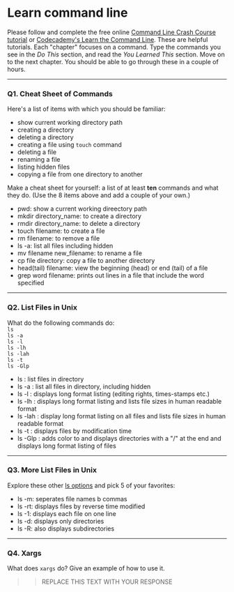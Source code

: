 # Learn command line

Please follow and complete the free online [Command Line Crash Course
tutorial](https://web.archive.org/web/20160708171659/http://cli.learncodethehardway.org/book/) or [Codecademy's Learn the Command Line](https://www.codecademy.com/learn/learn-the-command-line). These are helpful tutorials. Each "chapter" focuses on a command. Type the commands you see in the _Do This_ section, and read the _You Learned This_ section. Move on to the next chapter. You should be able to go through these in a couple of hours.

---

### Q1.  Cheat Sheet of Commands  

Here's a list of items with which you should be familiar:  
* show current working directory path
* creating a directory
* deleting a directory
* creating a file using `touch` command
* deleting a file
* renaming a file
* listing hidden files
* copying a file from one directory to another

Make a cheat sheet for yourself: a list of at least **ten** commands and what they do.  (Use the 8 items above and add a couple of your own.)  

> > 
* pwd: show a current working direectory path
* mkdir directory_name: to create a directory
* rmdir directory_name: to delete a directory
* touch filename: to create a file
* rm filename: to remove a file
* ls -a: list all files including hidden
* mv filename new_filename: to rename a file
* cp file directory: copy a file to another directory
* head(tail) filename: view the beginning (head) or end (tail) of a file
* grep word filename: prints out lines in a file that include the word specified
    
    
    
---

### Q2.  List Files in Unix   

What do the following commands do:  
`ls`  
`ls -a`  
`ls -l`  
`ls -lh`  
`ls -lah`  
`ls -t`  
`ls -Glp`  

> >
* ls : list files in directory
* ls -a : list all files in directory, including hidden
* ls -l : displays long format listing (editing rights, times-stamps etc.)
* ls -lh : displays long format listing and lists file sizes in human readable format
* ls -lah : display long format listing on all files and lists file sizes in human readable format
* ls -t : displays files by modification time
* ls -Glp : adds color to and displays directories with a "/" at the end and displays long format listing of files

---

### Q3.  More List Files in Unix  

Explore these other [ls options](http://www.techonthenet.com/unix/basic/ls.php) and pick 5 of your favorites:

> > 
* ls -m: seperates file names b commas
* ls -rt: displays files by reverse time modified
* ls -1: displays each file on one line
* ls -d: displays only directories
* ls -R: also displays subdirectories

---

### Q4.  Xargs   

What does `xargs` do? Give an example of how to use it.

> > REPLACE THIS TEXT WITH YOUR RESPONSE

 

